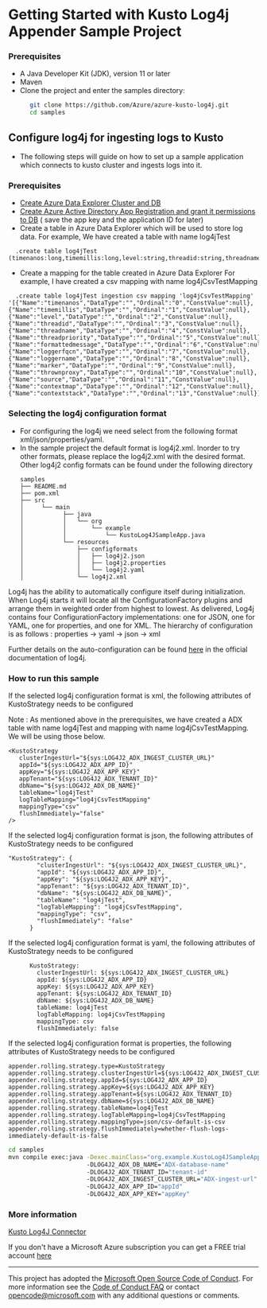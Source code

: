 # Getting Started with Kusto Log4j Appender Sample Project

### Prerequisites

- A Java Developer Kit (JDK), version 11 or later
- Maven
- Clone the project and enter the samples directory:

```sh
      git clone https://github.com/Azure/azure-kusto-log4j.git
      cd samples
```

## Configure log4j for ingesting logs to Kusto

- The following steps will guide on how to set up a sample application which connects to kusto cluster and ingests logs
  into it.

### Prerequisites

- [Create Azure Data Explorer Cluster and DB](https://docs.microsoft.com/en-us/azure/data-explorer/create-cluster-database-portal)
- [Create Azure Active Directory App Registration and grant it permissions to DB](https://docs.microsoft.com/en-us/azure/kusto/management/access-control/how-to-provision-aad-app) (
  save the app key and the application ID for later)
- Create a table in Azure Data Explorer which will be used to store log data.
  For example, We have created a table with name log4jTest

```
  .create table log4jTest (timenanos:long,timemillis:long,level:string,threadid:string,threadname:string,threadpriority:int,formattedmessage:string,loggerfqcn:string,loggername:string,marker:string,thrownproxy:string,source:string,contextmap:string,contextstack:string)
```

- Create a mapping for the table created in Azure Data Explorer
  For example, I have created a csv mapping with name log4jCsvTestMapping

```
  .create table log4jTest ingestion csv mapping 'log4jCsvTestMapping' '[{"Name":"timenanos","DataType":"","Ordinal":"0","ConstValue":null},{"Name":"timemillis","DataType":"","Ordinal":"1","ConstValue":null},{"Name":"level","DataType":"","Ordinal":"2","ConstValue":null},{"Name":"threadid","DataType":"","Ordinal":"3","ConstValue":null},{"Name":"threadname","DataType":"","Ordinal":"4","ConstValue":null},{"Name":"threadpriority","DataType":"","Ordinal":"5","ConstValue":null},{"Name":"formattedmessage","DataType":"","Ordinal":"6","ConstValue":null},{"Name":"loggerfqcn","DataType":"","Ordinal":"7","ConstValue":null},{"Name":"loggername","DataType":"","Ordinal":"8","ConstValue":null},{"Name":"marker","DataType":"","Ordinal":"9","ConstValue":null},{"Name":"thrownproxy","DataType":"","Ordinal":"10","ConstValue":null},{"Name":"source","DataType":"","Ordinal":"11","ConstValue":null},{"Name":"contextmap","DataType":"","Ordinal":"12","ConstValue":null},{"Name":"contextstack","DataType":"","Ordinal":"13","ConstValue":null}]'
```

### Selecting the log4j configuration format

- For configuring the log4j we need select from the following format xml/json/properties/yaml.
- In the sample project the default format is log4j2.xml. Inorder to try other formats, please replace the log4j2.xml
  with the desired format. Other log4j2 config formats can be found under the following directory
   ```
  samples
   ├── README.md
   ├── pom.xml
   ├── src
   │     └── main
   │           ├── java
   │           │   └── org
   │           │       └── example
   │           │           └── KustoLog4JSampleApp.java
   │           └── resources
   │               ├── configformats
   │               │   ├── log4j2.json
   │               │   ├── log4j2.properties
   │               │   └── log4j2.yaml
   │               └── log4j2.xml
  ```                                         

Log4j has the ability to automatically configure itself during initialization. When Log4j starts it will locate all the
ConfigurationFactory plugins and arrange them in weighted order from highest to lowest. As delivered, Log4j contains
four ConfigurationFactory implementations: one for JSON, one for YAML, one for properties, and one for XML.
The hierarchy of configuration is as follows : properties -> yaml -> json -> xml

Further details on the auto-configuration can be
found [here](https://logging.apache.org/log4j/2.x/manual/configuration.html) in the official documentation of log4j.

### How to run this sample

If the selected log4j configuration format is xml, the following attributes of KustoStrategy needs to be configured

Note : As mentioned above in the prerequisites, we have created a ADX table with name log4jTest and mapping with name
log4jCsvTestMapping. We will be using those below.

```
<KustoStrategy
   clusterIngestUrl="${sys:LOG4J2_ADX_INGEST_CLUSTER_URL}"
   appId="${sys:LOG4J2_ADX_APP_ID}"
   appKey="${sys:LOG4J2_ADX_APP_KEY}"
   appTenant="${sys:LOG4J2_ADX_TENANT_ID}"
   dbName="${sys:LOG4J2_ADX_DB_NAME}"
   tableName="log4jTest"
   logTableMapping="log4jCsvTestMapping"
   mappingType="csv"
   flushImmediately="false"
/>

```

If the selected log4j configuration format is json, the following attributes of KustoStrategy needs to be configured

```
"KustoStrategy": {
        "clusterIngestUrl": "${sys:LOG4J2_ADX_INGEST_CLUSTER_URL}",
        "appId": "${sys:LOG4J2_ADX_APP_ID}",
        "appKey": "${sys:LOG4J2_ADX_APP_KEY}",
        "appTenant": "${sys:LOG4J2_ADX_TENANT_ID}",
        "dbName": "${sys:LOG4J2_ADX_DB_NAME}",
        "tableName": "log4jTest",
        "logTableMapping": "log4jCsvTestMapping",
        "mappingType": "csv",
        "flushImmediately": "false"
      }
```

If the selected log4j configuration format is yaml, the following attributes of KustoStrategy needs to be configured

```
      KustoStrategy:
        clusterIngestUrl: ${sys:LOG4J2_ADX_INGEST_CLUSTER_URL}
        appId: ${sys:LOG4J2_ADX_APP_ID}
        appKey: ${sys:LOG4J2_ADX_APP_KEY}
        appTenant: ${sys:LOG4J2_ADX_TENANT_ID}
        dbName: ${sys:LOG4J2_ADX_DB_NAME}
        tableName: log4jTest
        logTableMapping: log4jCsvTestMapping
        mappingType: csv
        flushImmediately: false
```

If the selected log4j configuration format is properties, the following attributes of KustoStrategy needs to be
configured

```
appender.rolling.strategy.type=KustoStrategy
appender.rolling.strategy.clusterIngestUrl=${sys:LOG4J2_ADX_INGEST_CLUSTER_URL}
appender.rolling.strategy.appId=${sys:LOG4J2_ADX_APP_ID}
appender.rolling.strategy.appKey=${sys:LOG4J2_ADX_APP_KEY}
appender.rolling.strategy.appTenant=${sys:LOG4J2_ADX_TENANT_ID}
appender.rolling.strategy.dbName=${sys:LOG4J2_ADX_DB_NAME}
appender.rolling.strategy.tableName=log4jTest
appender.rolling.strategy.logTableMapping=log4jCsvTestMapping
appender.rolling.strategy.mappingType=json/csv-default-is-csv
appender.rolling.strategy.flushImmediately=whether-flush-logs-immediately-default-is-false
```

```sh
cd samples
mvn compile exec:java -Dexec.mainClass="org.example.KustoLog4JSampleApp" 
                      -DLOG4J2_ADX_DB_NAME="ADX-database-name" 
                      -DLOG4J2_ADX_TENANT_ID="tenant-id" 
                      -DLOG4J2_ADX_INGEST_CLUSTER_URL="ADX-ingest-url" 
                      -DLOG4J2_ADX_APP_ID="appId" 
                      -DLOG4J2_ADX_APP_KEY="appKey"

```

### More information

[Kusto Log4J Connector](https://github.com/Azure/azure-kusto-log4j)

If you don't have a Microsoft Azure subscription you can get a FREE trial
account [here](http://go.microsoft.com/fwlink/?LinkId=330212)

---

This project has adopted the [Microsoft Open Source Code of Conduct](https://opensource.microsoft.com/codeofconduct/).
For more information see the [Code of Conduct FAQ](https://opensource.microsoft.com/codeofconduct/faq/) or
contact [opencode@microsoft.com](mailto:opencode@microsoft.com) with any additional questions or comments.
